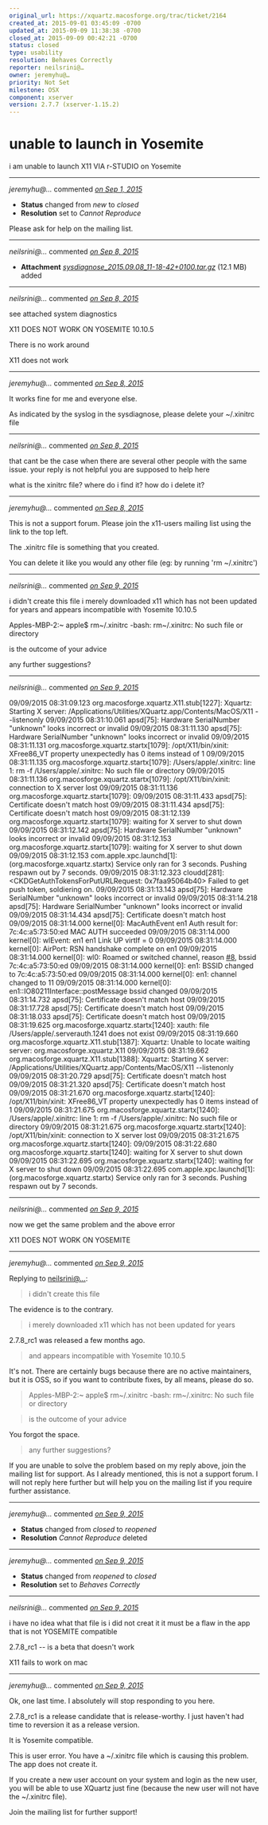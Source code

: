 ```yaml
---
original_url: https://xquartz.macosforge.org/trac/ticket/2164
created_at: 2015-09-01 03:45:09 -0700
updated_at: 2015-09-09 11:38:38 -0700
closed_at: 2015-09-09 00:42:21 -0700
status: closed
type: usability
resolution: Behaves Correctly
reporter: neilsrini@…
owner: jeremyhu@…
priority: Not Set
milestone: OSX
component: xserver
version: 2.7.7 (xserver-1.15.2)
---
```


unable to launch in Yosemite
============================


i am unable to launch X11 VIA r-STUDIO on Yosemite



---

*jeremyhu@…* commented *[on Sep 1, 2015](https://xquartz.macosforge.org/trac/ticket/2164#comment:1 "September 1, 2015 at 8:40 AM PDT")*

-   **Status** changed from *new* to *closed*
-   **Resolution** set to *Cannot Reproduce*

Please ask for help on the mailing list.



---

*neilsrini@…* commented *[on Sep 8, 2015](https://xquartz.macosforge.org/trac/attachment/ticket/2164/sysdiagnose_2015.09.08_11-18-42%2B0100.tar.gz "September 8, 2015 at 3:25 AM PDT")*

-   **Attachment** *[sysdiagnose\_2015.09.08\_11-18-42+0100.tar.gz](../attachment/ticket/2164/sysdiagnose_2015.09.08_11-18-42%2B0100.tar.gz)* (12.1 MB) added



---

*neilsrini@…* commented *[on Sep 8, 2015](https://xquartz.macosforge.org/trac/ticket/2164#comment:2 "September 8, 2015 at 3:27 AM PDT")*

see attached system diagnostics

X11 DOES NOT WORK ON YOSEMITE 10.10.5

There is no work around

X11 does not work



---

*jeremyhu@…* commented *[on Sep 8, 2015](https://xquartz.macosforge.org/trac/ticket/2164#comment:3 "September 8, 2015 at 9:44 AM PDT")*

It works fine for me and everyone else.

As indicated by the syslog in the sysdiagnose, please delete your ~/.xinitrc file



---

*neilsrini@…* commented *[on Sep 8, 2015](https://xquartz.macosforge.org/trac/ticket/2164#comment:4 "September 8, 2015 at 10:21 AM PDT")*

that cant be the case when there are several other people with the same issue.
your reply is not helpful
you are supposed to help here

what is the xinitrc file?
where do i find it?
how do i delete it?



---

*jeremyhu@…* commented *[on Sep 8, 2015](https://xquartz.macosforge.org/trac/ticket/2164#comment:5 "September 8, 2015 at 2:50 PM PDT")*

This is not a support forum. Please join the x11-users mailing list using the link to the top left.

The .xinitrc file is something that you created.

You can delete it like you would any other file (eg: by running 'rm ~/.xinitrc')



---

*neilsrini@…* commented *[on Sep 9, 2015](https://xquartz.macosforge.org/trac/ticket/2164#comment:6 "September 9, 2015 at 12:24 AM PDT")*

i didn't create this file i merely downloaded x11 which has not been updated for years and appears incompatible with Yosemite 10.10.5

Apples-MBP-2:~ apple$ rm~/.xinitrc
-bash: rm~/.xinitrc: No such file or directory

is the outcome of your advice

any further suggestions?



---

*neilsrini@…* commented *[on Sep 9, 2015](https://xquartz.macosforge.org/trac/ticket/2164#comment:7 "September 9, 2015 at 12:31 AM PDT")*

09/09/2015 08:31:09.123 org.macosforge.xquartz.X11.stub\[1227\]: Xquartz: Starting X server: /Applications/Utilities/XQuartz.app/Contents/MacOS/X11 --listenonly
09/09/2015 08:31:10.061 apsd\[75\]: Hardware SerialNumber "unknown" looks incorrect or invalid
09/09/2015 08:31:11.130 apsd\[75\]: Hardware SerialNumber "unknown" looks incorrect or invalid
09/09/2015 08:31:11.131 org.macosforge.xquartz.startx\[1079\]: /opt/X11/bin/xinit: XFree86\_VT property unexpectedly has 0 items instead of 1
09/09/2015 08:31:11.135 org.macosforge.xquartz.startx\[1079\]: /Users/apple/.xinitrc: line 1: rm -f /Users/apple/.xinitrc: No such file or directory
09/09/2015 08:31:11.136 org.macosforge.xquartz.startx\[1079\]: /opt/X11/bin/xinit: connection to X server lost
09/09/2015 08:31:11.136 org.macosforge.xquartz.startx\[1079\]:
09/09/2015 08:31:11.433 apsd\[75\]: Certificate doesn't match host
09/09/2015 08:31:11.434 apsd\[75\]: Certificate doesn't match host
09/09/2015 08:31:12.139 org.macosforge.xquartz.startx\[1079\]: waiting for X server to shut down
09/09/2015 08:31:12.142 apsd\[75\]: Hardware SerialNumber "unknown" looks incorrect or invalid
09/09/2015 08:31:12.153 org.macosforge.xquartz.startx\[1079\]: waiting for X server to shut down
09/09/2015 08:31:12.153 com.apple.xpc.launchd\[1\]: (org.macosforge.xquartz.startx) Service only ran for 3 seconds. Pushing respawn out by 7 seconds.
09/09/2015 08:31:12.323 cloudd\[281\]: &lt;CKDGetAuthTokensForPutURLRequest: 0x7faa95064b40&gt; Failed to get push token, soldiering on.
09/09/2015 08:31:13.143 apsd\[75\]: Hardware SerialNumber "unknown" looks incorrect or invalid
09/09/2015 08:31:14.218 apsd\[75\]: Hardware SerialNumber "unknown" looks incorrect or invalid
09/09/2015 08:31:14.434 apsd\[75\]: Certificate doesn't match host
09/09/2015 08:31:14.000 kernel\[0\]: MacAuthEvent en1 Auth result for: 7c:4c:a5:73:50:ed MAC AUTH succeeded
09/09/2015 08:31:14.000 kernel\[0\]: wlEvent: en1 en1 Link UP virtIf = 0
09/09/2015 08:31:14.000 kernel\[0\]: AirPort: RSN handshake complete on en1
09/09/2015 08:31:14.000 kernel\[0\]: wl0: Roamed or switched channel, reason [\#⁠8](https://xquartz.macosforge.org/trac/ticket/8), bssid 7c:4c:a5:73:50:ed
09/09/2015 08:31:14.000 kernel\[0\]: en1: BSSID changed to 7c:4c:a5:73:50:ed
09/09/2015 08:31:14.000 kernel\[0\]: en1: channel changed to 11
09/09/2015 08:31:14.000 kernel\[0\]: en1::IO80211Interface::postMessage bssid changed
09/09/2015 08:31:14.732 apsd\[75\]: Certificate doesn't match host
09/09/2015 08:31:17.728 apsd\[75\]: Certificate doesn't match host
09/09/2015 08:31:18.033 apsd\[75\]: Certificate doesn't match host
09/09/2015 08:31:19.625 org.macosforge.xquartz.startx\[1240\]: xauth: file /Users/apple/.serverauth.1241 does not exist
09/09/2015 08:31:19.660 org.macosforge.xquartz.X11.stub\[1387\]: Xquartz: Unable to locate waiting server: org.macosforge.xquartz.X11
09/09/2015 08:31:19.662 org.macosforge.xquartz.X11.stub\[1388\]: Xquartz: Starting X server: /Applications/Utilities/XQuartz.app/Contents/MacOS/X11 --listenonly
09/09/2015 08:31:20.729 apsd\[75\]: Certificate doesn't match host
09/09/2015 08:31:21.320 apsd\[75\]: Certificate doesn't match host
09/09/2015 08:31:21.670 org.macosforge.xquartz.startx\[1240\]: /opt/X11/bin/xinit: XFree86\_VT property unexpectedly has 0 items instead of 1
09/09/2015 08:31:21.675 org.macosforge.xquartz.startx\[1240\]: /Users/apple/.xinitrc: line 1: rm -f /Users/apple/.xinitrc: No such file or directory
09/09/2015 08:31:21.675 org.macosforge.xquartz.startx\[1240\]: /opt/X11/bin/xinit: connection to X server lost
09/09/2015 08:31:21.675 org.macosforge.xquartz.startx\[1240\]:
09/09/2015 08:31:22.680 org.macosforge.xquartz.startx\[1240\]: waiting for X server to shut down
09/09/2015 08:31:22.695 org.macosforge.xquartz.startx\[1240\]: waiting for X server to shut down
09/09/2015 08:31:22.695 com.apple.xpc.launchd\[1\]: (org.macosforge.xquartz.startx) Service only ran for 3 seconds. Pushing respawn out by 7 seconds.



---

*neilsrini@…* commented *[on Sep 9, 2015](https://xquartz.macosforge.org/trac/ticket/2164#comment:8 "September 9, 2015 at 12:32 AM PDT")*

now we get the same problem and the above error

X11 DOES NOT WORK ON YOSEMITE



---

*jeremyhu@…* commented *[on Sep 9, 2015](https://xquartz.macosforge.org/trac/ticket/2164#comment:9 "September 9, 2015 at 12:41 AM PDT")*

Replying to [neilsrini@…](https://xquartz.macosforge.org/trac/ticket/2164#comment:6):

> i didn't create this file

The evidence is to the contrary.

> i merely downloaded x11 which has not been updated for years

2.7.8\_rc1 was released a few months ago.

> and appears incompatible with Yosemite 10.10.5

It's not. There are certainly bugs because there are no active maintainers, but it is OSS, so if you want to contribute fixes, by all means, please do so.

> Apples-MBP-2:~ apple$ rm~/.xinitrc
> -bash: rm~/.xinitrc: No such file or directory

> is the outcome of your advice

You forgot the space.

> any further suggestions?

If you are unable to solve the problem based on my reply above, join the mailing list for support. As I already mentioned, this is not a support forum. I will not reply here further but will help you on the mailing list if you require further assistance.



---

*jeremyhu@…* commented *[on Sep 9, 2015](https://xquartz.macosforge.org/trac/ticket/2164#comment:10 "September 9, 2015 at 12:42 AM PDT")*

-   **Status** changed from *closed* to *reopened*
-   **Resolution** *Cannot Reproduce* deleted



---

*jeremyhu@…* commented *[on Sep 9, 2015](https://xquartz.macosforge.org/trac/ticket/2164#comment:11 "September 9, 2015 at 12:42 AM PDT")*

-   **Status** changed from *reopened* to *closed*
-   **Resolution** set to *Behaves Correctly*



---

*neilsrini@…* commented *[on Sep 9, 2015](https://xquartz.macosforge.org/trac/ticket/2164#comment:12 "September 9, 2015 at 12:43 AM PDT")*

i have no idea what that file is i did not creat it it must be a flaw in the app that is not YOSEMITE compatible

2.7.8\_rc1 -- is a beta that doesn't work

X11 fails to work on mac



---

*jeremyhu@…* commented *[on Sep 9, 2015](https://xquartz.macosforge.org/trac/ticket/2164#comment:13 "September 9, 2015 at 11:38 AM PDT")*

Ok, one last time. I absolutely will stop responding to you here.

2.7.8\_rc1 is a release candidate that is release-worthy. I just haven't had time to reversion it as a release version.

It is Yosemite compatible.

This is user error. You have a ~/.xinitrc file which is causing this problem. The app does not create it.

If you create a new user account on your system and login as the new user, you will be able to use XQuartz just fine (because the new user will not have the ~/.xinitrc file).

Join the mailing list for further support!



